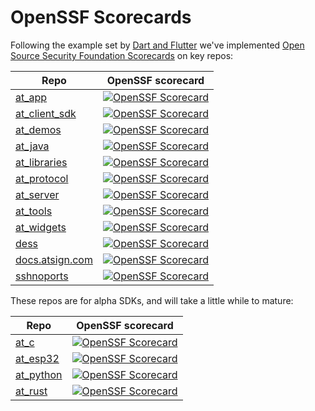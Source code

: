 # OpenSSF Scorecards

Following the example set by
[Dart and Flutter](https://opensource.googleblog.com/2022/06/Dart-and-Flutter-enable-Allstar-and-Security-Scorecards.html)
we've implemented
[Open Source Security Foundation Scorecards](https://securityscorecards.dev/)
on key repos:


| Repo | OpenSSF scorecard |
|---|---|
| [at_app](https://github.com/atsign-foundation/at_app) | [![OpenSSF Scorecard](https://api.securityscorecards.dev/projects/github.com/atsign-foundation/at_app/badge)](https://api.securityscorecards.dev/projects/github.com/atsign-foundation/at_app) |  
| [at_client_sdk](https://github.com/atsign-foundation/at_client_sdk) | [![OpenSSF Scorecard](https://api.securityscorecards.dev/projects/github.com/atsign-foundation/at_client_sdk/badge)](https://api.securityscorecards.dev/projects/github.com/atsign-foundation/at_client_sdk) | 
| [at_demos](https://github.com/atsign-foundation/at_demos) | [![OpenSSF Scorecard](https://api.securityscorecards.dev/projects/github.com/atsign-foundation/at_demos/badge)](https://api.securityscorecards.dev/projects/github.com/atsign-foundation/at_demos) | 
| [at_java](https://github.com/atsign-foundation/at_java) | [![OpenSSF Scorecard](https://api.securityscorecards.dev/projects/github.com/atsign-foundation/at_java/badge)](https://api.securityscorecards.dev/projects/github.com/atsign-foundation/at_java) | 
| [at_libraries](https://github.com/atsign-foundation/at_libraries) | [![OpenSSF Scorecard](https://api.securityscorecards.dev/projects/github.com/atsign-foundation/at_libraries/badge)](https://api.securityscorecards.dev/projects/github.com/atsign-foundation/at_libraries) | 
| [at_protocol](https://github.com/atsign-foundation/at_protocol) | [![OpenSSF Scorecard](https://api.securityscorecards.dev/projects/github.com/atsign-foundation/at_protocol/badge)](https://api.securityscorecards.dev/projects/github.com/atsign-foundation/at_protocol) | 
| [at_server](https://github.com/atsign-foundation/at_server) | [![OpenSSF Scorecard](https://api.securityscorecards.dev/projects/github.com/atsign-foundation/at_server/badge)](https://api.securityscorecards.dev/projects/github.com/atsign-foundation/at_server) | 
| [at_tools](https://github.com/atsign-foundation/at_tools) | [![OpenSSF Scorecard](https://api.securityscorecards.dev/projects/github.com/atsign-foundation/at_tools/badge)](https://api.securityscorecards.dev/projects/github.com/atsign-foundation/at_tools) | 
| [at_widgets](https://github.com/atsign-foundation/at_widgets) | [![OpenSSF Scorecard](https://api.securityscorecards.dev/projects/github.com/atsign-foundation/at_widgets/badge)](https://api.securityscorecards.dev/projects/github.com/atsign-foundation/at_widgets) | 
| [dess](https://github.com/atsign-foundation/dess) | [![OpenSSF Scorecard](https://api.securityscorecards.dev/projects/github.com/atsign-foundation/dess/badge)](https://api.securityscorecards.dev/projects/github.com/atsign-foundation/dess) | 
| [docs.atsign.com](https://github.com/atsign-foundation/docs.atsign.com) | [![OpenSSF Scorecard](https://api.securityscorecards.dev/projects/github.com/atsign-foundation/docs.atsign.com/badge)](https://api.securityscorecards.dev/projects/github.com/atsign-foundation/docs.atsign.com) | 
| [sshnoports](https://github.com/atsign-foundation/sshnoports) | [![OpenSSF Scorecard](https://api.securityscorecards.dev/projects/github.com/atsign-foundation/sshnoports/badge)](https://api.securityscorecards.dev/projects/github.com/atsign-foundation/sshnoports) | 

These repos are for alpha SDKs, and will take a little while to mature:

| Repo | OpenSSF scorecard |
|---|---|
| [at_c](https://github.com/atsign-foundation/at_c) | [![OpenSSF Scorecard](https://api.securityscorecards.dev/projects/github.com/atsign-foundation/at_c/badge)](https://api.securityscorecards.dev/projects/github.com/atsign-foundation/at_c) |  
| [at_esp32](https://github.com/atsign-foundation/at_esp32) | [![OpenSSF Scorecard](https://api.securityscorecards.dev/projects/github.com/atsign-foundation/at_esp32/badge)](https://api.securityscorecards.dev/projects/github.com/atsign-foundation/at_esp32) |  
| [at_python](https://github.com/atsign-foundation/at_python) | [![OpenSSF Scorecard](https://api.securityscorecards.dev/projects/github.com/atsign-foundation/at_python/badge)](https://api.securityscorecards.dev/projects/github.com/atsign-foundation/at_python) |  
| [at_rust](https://github.com/atsign-foundation/at_rust) | [![OpenSSF Scorecard](https://api.securityscorecards.dev/projects/github.com/atsign-foundation/at_rust/badge)](https://api.securityscorecards.dev/projects/github.com/atsign-foundation/at_rust) |  
